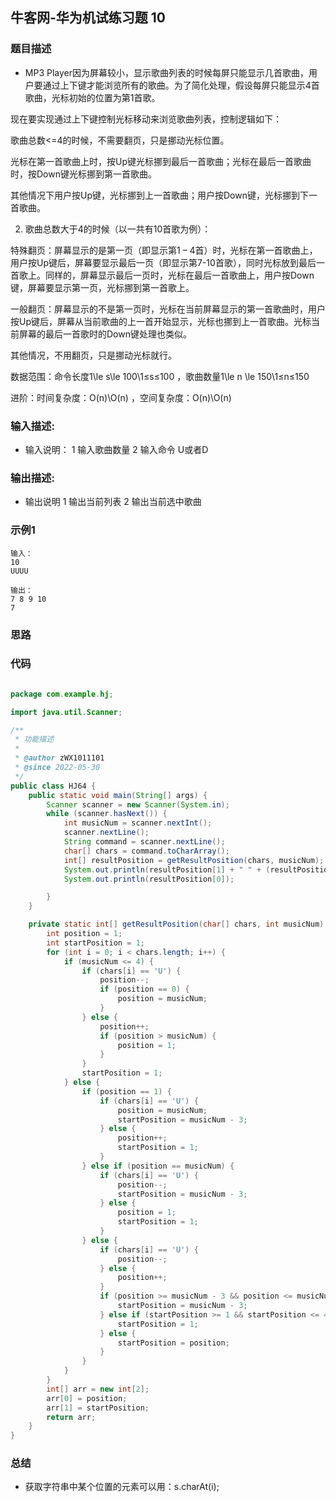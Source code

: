 ## 牛客网-华为机试练习题 10

### 题目描述

*   MP3 Player因为屏幕较小，显示歌曲列表的时候每屏只能显示几首歌曲，用户要通过上下键才能浏览所有的歌曲。为了简化处理，假设每屏只能显示4首歌曲，光标初始的位置为第1首歌。

现在要实现通过上下键控制光标移动来浏览歌曲列表，控制逻辑如下：

歌曲总数<=4的时候，不需要翻页，只是挪动光标位置。

光标在第一首歌曲上时，按Up键光标挪到最后一首歌曲；光标在最后一首歌曲时，按Down键光标挪到第一首歌曲。



其他情况下用户按Up键，光标挪到上一首歌曲；用户按Down键，光标挪到下一首歌曲。



2. 歌曲总数大于4的时候（以一共有10首歌为例）：

特殊翻页：屏幕显示的是第一页（即显示第1 – 4首）时，光标在第一首歌曲上，用户按Up键后，屏幕要显示最后一页（即显示第7-10首歌），同时光标放到最后一首歌上。同样的，屏幕显示最后一页时，光标在最后一首歌曲上，用户按Down键，屏幕要显示第一页，光标挪到第一首歌上。



一般翻页：屏幕显示的不是第一页时，光标在当前屏幕显示的第一首歌曲时，用户按Up键后，屏幕从当前歌曲的上一首开始显示，光标也挪到上一首歌曲。光标当前屏幕的最后一首歌时的Down键处理也类似。



其他情况，不用翻页，只是挪动光标就行。

数据范围：命令长度1\le s\le 100\1≤s≤100 ，歌曲数量1\le n \le 150\1≤n≤150 

进阶：时间复杂度：O(n)\O(n) ，空间复杂度：O(n)\O(n) 


### 输入描述:

+   输入说明：
1 输入歌曲数量
2 输入命令 U或者D

### 输出描述:

*   输出说明
1 输出当前列表
2 输出当前选中歌曲

### 示例1

```
输入：
10
UUUU

输出：
7 8 9 10
7
```

### 思路
### 代码
```Java

package com.example.hj;

import java.util.Scanner;

/**
 * 功能描述
 *
 * @author zWX1011101
 * @since 2022-05-30
 */
public class HJ64 {
    public static void main(String[] args) {
        Scanner scanner = new Scanner(System.in);
        while (scanner.hasNext()) {
            int musicNum = scanner.nextInt();
            scanner.nextLine();
            String command = scanner.nextLine();
            char[] chars = command.toCharArray();
            int[] resultPosition = getResultPosition(chars, musicNum);
            System.out.println(resultPosition[1] + " " + (resultPosition[1] + 1) + " " + (resultPosition[1] + 2) + " " + (resultPosition[1] + 3));
            System.out.println(resultPosition[0]);

        }
    }

    private static int[] getResultPosition(char[] chars, int musicNum) {
        int position = 1;
        int startPosition = 1;
        for (int i = 0; i < chars.length; i++) {
            if (musicNum <= 4) {
                if (chars[i] == 'U') {
                    position--;
                    if (position == 0) {
                        position = musicNum;
                    }
                } else {
                    position++;
                    if (position > musicNum) {
                        position = 1;
                    }
                }
                startPosition = 1;
            } else {
                if (position == 1) {
                    if (chars[i] == 'U') {
                        position = musicNum;
                        startPosition = musicNum - 3;
                    } else {
                        position++;
                        startPosition = 1;
                    }
                } else if (position == musicNum) {
                    if (chars[i] == 'U') {
                        position--;
                        startPosition = musicNum - 3;
                    } else {
                        position = 1;
                        startPosition = 1;
                    }
                } else {
                    if (chars[i] == 'U') {
                        position--;
                    } else {
                        position++;
                    }
                    if (position >= musicNum - 3 && position <= musicNum) {
                        startPosition = musicNum - 3;
                    } else if (startPosition >= 1 && startPosition <= 4) {
                        startPosition = 1;
                    } else {
                        startPosition = position;
                    }
                }
            }
        }
        int[] arr = new int[2];
        arr[0] = position;
        arr[1] = startPosition;
        return arr;
    }
}


```
### 总结
*   获取字符串中某个位置的元素可以用：s.charAt(i);
